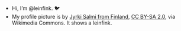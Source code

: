 - Hi, I’m @leinfink. 🐦 
- My profile picture is by <a href="https://commons.wikimedia.org/wiki/File:Acanthis_flammea,_Kotka,_Finland_3.jpg">Jyrki Salmi from Finland</a>, <a href="https://creativecommons.org/licenses/by-sa/2.0">CC BY-SA 2.0</a>, via Wikimedia Commons. It shows a leinfink.

<!---
leinfink/leinfink is a ✨ special ✨ repository because its `README.md` (this file) appears on your GitHub profile.
You can click the Preview link to take a look at your changes.
--->
